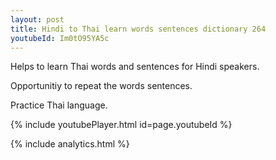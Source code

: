 ```yaml
---
layout: post
title: Hindi to Thai learn words sentences dictionary 264 
youtubeId: Im0tO95YA5c
---
```

 
 
Helps to learn Thai words and sentences for Hindi speakers.

Opportunitiy to repeat the words sentences. 

Practice Thai language. 
 
{% include youtubePlayer.html id=page.youtubeId %}
 
 
{% include analytics.html %}